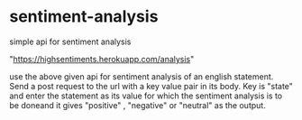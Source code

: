 # sentiment-analysis
simple api for sentiment analysis

"https://highsentiments.herokuapp.com/analysis"

use the above given api for sentiment analysis of an english statement.
Send a post request to the url with a key value pair in its body.
Key is "state" and enter the statement as its value for which the sentiment analysis is to be doneand it gives "positive" , "negative" or "neutral"
as the output.
